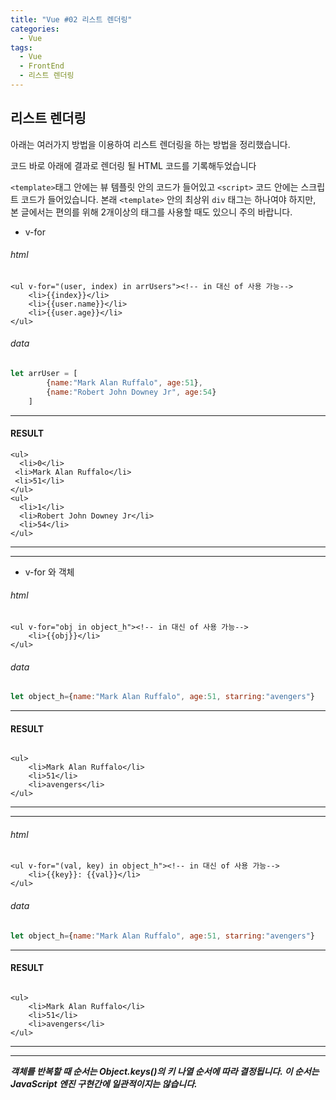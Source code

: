 ```yaml
---
title: "Vue #02 리스트 렌더링"
categories:
  - Vue
tags:
  - Vue
  - FrontEnd
  - 리스트 렌더링
---
```


리스트 렌더링
---

 아래는 여러가지 방법을 이용하여 리스트 렌더링을 하는 방법을 정리했습니다.
 
 코드 바로 아래에 결과로 렌더링 될 HTML 코드를 기록해두었습니다

``<template>``태그 안에는 뷰 템플릿 안의 코드가 들어있고 
``<script>`` 코드 안에는 스크립트 코드가 들어있습니다.
 본래 ``<template>`` 안의 최상위 ``div`` 태그는 
 하나여야 하지만, 본 글에서는 편의를 위해 2개이상의 태그를 사용할 때도 있으니 주의 바랍니다.
 
- v-for 

###### html

```vue
<ul v-for="(user, index) in arrUsers"><!-- in 대신 of 사용 가능-->
    <li>{{index}}</li>
    <li>{{user.name}}</li>
    <li>{{user.age}}</li>
</ul>
```

###### data

```javascript
let arrUser = [
        {name:"Mark Alan Ruffalo", age:51},
        {name:"Robert John Downey Jr", age:54}
    ]
```

---

#### RESULT

```vue
<ul>
  <li>0</li>
 <li>Mark Alan Ruffalo</li>
 <li>51</li>
</ul>
<ul>
  <li>1</li>
  <li>Robert John Downey Jr</li>
  <li>54</li>
</ul>
```

---

---

- v-for 와 객체

###### html

```vue
<ul v-for="obj in object_h"><!-- in 대신 of 사용 가능-->
    <li>{{obj}}</li>
</ul>
```

###### data

```javascript
let object_h={name:"Mark Alan Ruffalo", age:51, starring:"avengers"}
```

---

#### RESULT

```vue

<ul>
    <li>Mark Alan Ruffalo</li>
    <li>51</li>
    <li>avengers</li>
</ul>

```

---

---

###### html

```vue
<ul v-for="(val, key) in object_h"><!-- in 대신 of 사용 가능-->
    <li>{{key}}: {{val}}</li>
</ul>
```

###### data

```javascript
let object_h={name:"Mark Alan Ruffalo", age:51, starring:"avengers"}
```

---

#### RESULT

```vue

<ul>
    <li>Mark Alan Ruffalo</li>
    <li>51</li>
    <li>avengers</li>
</ul>

```

---
---

***객체를 반복할 때 순서는 Object.keys()의 키
 나열 순서에 따라 결정됩니다. 이 순서는 JavaScript
  엔진 구현간에 일관적이지는 않습니다.***


